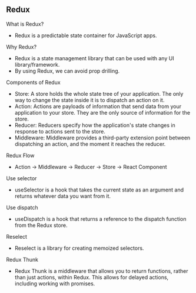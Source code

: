 ## Redux

What is Redux?
- Redux is a predictable state container for JavaScript apps.

Why Redux?
- Redux is a state management library that can be used with any UI library/framework.
- By using Redux, we can avoid prop drilling.

Components of Redux
- Store: A store holds the whole state tree of your application. The only way to change the state inside it is to dispatch an action on it.
- Action: Actions are payloads of information that send data from your application to your store. They are the only source of information for the store.
- Reducer: Reducers specify how the application's state changes in response to actions sent to the store.
- Middleware: Middleware provides a third-party extension point between dispatching an action, and the moment it reaches the reducer.

Redux Flow
- Action -> Middleware -> Reducer -> Store -> React Component

Use selector
- useSelector is a hook that takes the current state as an argument and returns whatever data you want from it.

Use dispatch
- useDispatch is a hook that returns a reference to the dispatch function from the Redux store.

Reselect
- Reselect is a library for creating memoized selectors.

Redux Thunk
- Redux Thunk is a middleware that allows you to return functions, rather than just actions, within Redux. This allows for delayed actions, including working with promises.
